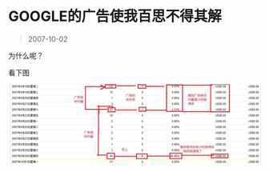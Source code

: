 # GOOGLE的广告使我百思不得其解 

> 2007-10-02

<div class="pcs-article-content_ptkaiapt4bxy_baiduscarticle" id="detailArticleContent_ptkaiapt4bxy_baiduscarticle">
 <p>
  为什么呢？
 </p>
 <p>
  看下图
 </p>
 <a href="images/be4a5631b9604a88f2ee9cbf829cfb65.jpg" target="_blank">
  <img class="blogimg" small="0" src="images/be4a5631b9604a88f2ee9cbf829cfb65.jpg"/>
 </a>
</div>


